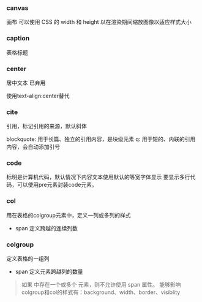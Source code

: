 ### canvas
画布
可以使用 CSS 的 width 和 height 以在渲染期间缩放图像以适应样式大小

### caption
表格标题


### center
居中文本 已弃用

使用text-align:center替代

### cite
引用，标记引用的来源，默认斜体

blockquote: 用于长篇、独立的引用内容，是块级元素
q: 用于短的、内联的引用内容，会自动添加引号

### code
标明是计算机代码，默认情况下内容文本使用默认的等宽字体显示
要显示多行代码，可以使用pre元素封装code元素。


### col
用在表格的colgroup元素中，定义一列或多列的样式
- span 定义跨越的连续列数


### colgroup
定义表格的一组列
- span 定义元素跨越列的数量
> 如果 <colgroup> 中存在一个或多个 <col> 元素，则不允许使用 span 属性。
能够影响colgroup和col的样式有：background、width、border、visiblity

